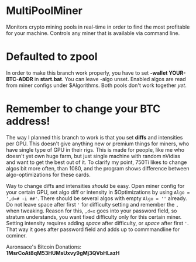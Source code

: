 # MultiPoolMiner
Monitors crypto mining pools in real-time in order to find the most profitable for your machine. Controls any miner that is available via command line. 

# Defaulted to zpool
In order to make this branch work properly, you have to set **-wallet YOUR-BTC-ADDR** in **start.bat**. You can leave -algo unset. Enabled algos are read from miner configs under $Algorithms. Both pools don't work together *yet*.
# Remember to change your BTC address!

The way I planned this branch to work is that you set **diffs** and intensities per GPU. This doesn't give anything new or premium things for miners, who have single type of GPU in their rigs. This is made for people, like me who doesn't yet own huge farm, but just single machine with random nVidias and want to get the best out of it.
To clarify my point, 750Ti likes to change algos bit more often, than 1080, and the program shows difference between algo-optimizations for these cards.

Way to change diffs and intensities *should* be easy. Open miner config for your certain GPU, set algo diff or intensity in $Optimizations by using <code>Algo = ',d=# -i ##'</code>. There should be several algos with empty <code>Algo = ''</code> already.
Do not leave space after first <code>'</code> for difficulty setting and remember the <code>,</code> when tweaking. Reason for this, <code>,d=x</code> goes into your password field, so stratum understands, you want fixed difficulty only for this certain miner. Setting intensity requires adding *space* after difficulty, or *space* after first <code>'</code>. That way it goes after password field and adds up to commmandline for ccminer.

Aaronsace's Bitcoin Donations: **1MsrCoAt8qM53HUMsUxvy9gMj3QVbHLazH**
